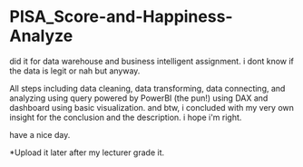 # PISA_Score-and-Happiness-Analyze

did it for data warehouse and business intelligent assignment. i dont know if the data is legit or nah but anyway.

All steps including data cleaning, data transforming, data connecting, and analyzing using query powered by PowerBI (the pun!) using DAX and dashboard using basic visualization.
and btw, i concluded with my very own insight for the conclusion and the description. i hope i'm right.

have a nice day.

*Upload it later after my lecturer grade it.
